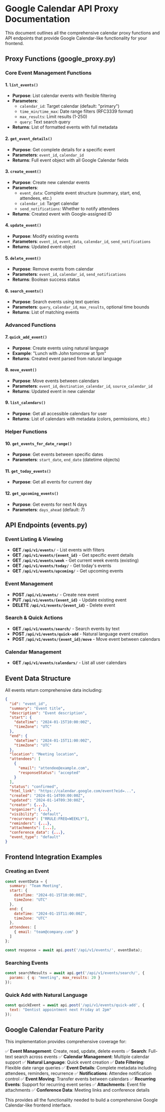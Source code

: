 # Google Calendar API Proxy Documentation

This document outlines all the comprehensive calendar proxy functions and API endpoints that provide Google Calendar-like functionality for your frontend.

## Proxy Functions (google_proxy.py)

### Core Event Management Functions

#### 1. `list_events()`
- **Purpose**: List calendar events with flexible filtering
- **Parameters**: 
  - `calendar_id`: Target calendar (default: "primary")
  - `time_min/time_max`: Date range filters (RFC3339 format)
  - `max_results`: Limit results (1-250)
  - `query`: Text search query
- **Returns**: List of formatted events with full metadata

#### 2. `get_event_details()`
- **Purpose**: Get complete details for a specific event
- **Parameters**: `event_id`, `calendar_id`
- **Returns**: Full event object with all Google Calendar fields

#### 3. `create_event()`
- **Purpose**: Create new calendar events
- **Parameters**: 
  - `event_data`: Complete event structure (summary, start, end, attendees, etc.)
  - `calendar_id`: Target calendar
  - `send_notifications`: Whether to notify attendees
- **Returns**: Created event with Google-assigned ID

#### 4. `update_event()`
- **Purpose**: Modify existing events
- **Parameters**: `event_id`, `event_data`, `calendar_id`, `send_notifications`
- **Returns**: Updated event object

#### 5. `delete_event()`
- **Purpose**: Remove events from calendar
- **Parameters**: `event_id`, `calendar_id`, `send_notifications`
- **Returns**: Boolean success status

#### 6. `search_events()`
- **Purpose**: Search events using text queries
- **Parameters**: `query`, `calendar_id`, `max_results`, optional time bounds
- **Returns**: List of matching events

### Advanced Functions

#### 7. `quick_add_event()`
- **Purpose**: Create events using natural language
- **Example**: "Lunch with John tomorrow at 1pm"
- **Returns**: Created event parsed from natural language

#### 8. `move_event()`
- **Purpose**: Move events between calendars
- **Parameters**: `event_id`, `destination_calendar_id`, `source_calendar_id`
- **Returns**: Updated event in new calendar

#### 9. `list_calendars()`
- **Purpose**: Get all accessible calendars for user
- **Returns**: List of calendars with metadata (colors, permissions, etc.)

### Helper Functions

#### 10. `get_events_for_date_range()`
- **Purpose**: Get events between specific dates
- **Parameters**: `start_date`, `end_date` (datetime objects)

#### 11. `get_today_events()`
- **Purpose**: Get all events for current day

#### 12. `get_upcoming_events()`
- **Purpose**: Get events for next N days
- **Parameters**: `days_ahead` (default: 7)

## API Endpoints (events.py)

### Event Listing & Viewing

- **GET `/api/v1/events/`** - List events with filters
- **GET `/api/v1/events/{event_id}`** - Get specific event details
- **GET `/api/v1/events/week`** - Get current week events (existing)
- **GET `/api/v1/events/today/`** - Get today's events
- **GET `/api/v1/events/upcoming/`** - Get upcoming events

### Event Management

- **POST `/api/v1/events/`** - Create new event
- **PUT `/api/v1/events/{event_id}`** - Update existing event
- **DELETE `/api/v1/events/{event_id}`** - Delete event

### Search & Quick Actions

- **GET `/api/v1/events/search/`** - Search events by text
- **POST `/api/v1/events/quick-add`** - Natural language event creation
- **POST `/api/v1/events/{event_id}/move`** - Move event between calendars

### Calendar Management

- **GET `/api/v1/events/calendars/`** - List all user calendars

## Event Data Structure

All events return comprehensive data including:

```json
{
  "id": "event_id",
  "summary": "Event title",
  "description": "Event description",
  "start": {
    "dateTime": "2024-01-15T10:00:00Z",
    "timeZone": "UTC"
  },
  "end": {
    "dateTime": "2024-01-15T11:00:00Z", 
    "timeZone": "UTC"
  },
  "location": "Meeting location",
  "attendees": [
    {
      "email": "attendee@example.com",
      "responseStatus": "accepted"
    }
  ],
  "status": "confirmed",
  "html_link": "https://calendar.google.com/event?eid=...",
  "created": "2024-01-14T09:00:00Z",
  "updated": "2024-01-14T09:30:00Z",
  "creator": {...},
  "organizer": {...},
  "visibility": "default",
  "recurrence": ["RRULE:FREQ=WEEKLY"],
  "reminders": {...},
  "attachments": [...],
  "conference_data": {...},
  "event_type": "default"
}
```

## Frontend Integration Examples

### Creating an Event
```javascript
const eventData = {
  summary: "Team Meeting",
  start: {
    dateTime: "2024-01-15T10:00:00Z",
    timeZone: "UTC"
  },
  end: {
    dateTime: "2024-01-15T11:00:00Z",
    timeZone: "UTC"
  },
  attendees: [
    { email: "team@company.com" }
  ]
};

const response = await api.post('/api/v1/events/', eventData);
```

### Searching Events
```javascript
const searchResults = await api.get('/api/v1/events/search/', {
  params: { q: "meeting", max_results: 20 }
});
```

### Quick Add with Natural Language
```javascript
const quickEvent = await api.post('/api/v1/events/quick-add', {
  text: "Dentist appointment next Friday at 2pm"
});
```

## Google Calendar Feature Parity

This implementation provides comprehensive coverage for:

✅ **Event Management**: Create, read, update, delete events
✅ **Search**: Full-text search across events
✅ **Calendar Management**: Multiple calendar support
✅ **Natural Language**: Quick event creation
✅ **Date Filtering**: Flexible date range queries
✅ **Event Details**: Complete metadata including attendees, reminders, recurrence
✅ **Notifications**: Attendee notification control
✅ **Event Moving**: Transfer events between calendars
✅ **Recurring Events**: Support for recurring event series
✅ **Attachments**: Event file attachments
✅ **Conference Data**: Meeting links and conference details

This provides all the functionality needed to build a comprehensive Google Calendar-like frontend interface.
